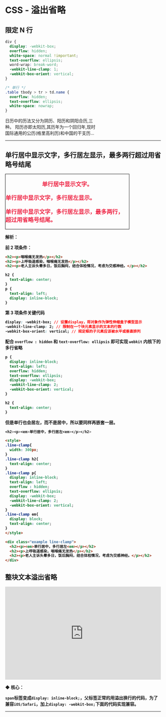 # CSS - 溢出省略

## 限定 N 行

```css
div {
  display: -webkit-box;
  overflow: hidden;
  white-space: normal !important;
  text-overflow: ellipsis;
  word-wrap: break-word;
  -webkit-line-clamp: 1;
  -webkit-box-orient: vertical;
}

/* 单行 */
.table tbody > tr > td.name {
  overflow: hidden;
  text-overflow: ellipsis;
  white-space: nowrap;
}
```

<div class="example-box">
  <p style="width:300px;display: -webkit-box;
overflow: hidden;
white-space: normal!important;
text-overflow: ellipsis;
word-wrap: break-word;
-webkit-line-clamp: 3;
-webkit-box-orient: vertical;">日历中的历法又分为阴历、阳历和阴阳合历,三种。 阳历亦即太阳历,其历年为一个回归年,现时国际通用的公历(格里高利历)和中国的干支历即属于太阳历这类。</p>
</div>

---

## 单行居中显示文字，多行居左显示，最多两行超过用省略号结尾

<style>
.line-clamp{
  width: 400px;
  border: 1px solid #000;
}
.line-clamp h2{
  text-align: center;
  margin: 0!important;
  color: #ee2746!important;
  font-size: 1.3em!important;
}
.line-clamp p{
  display: inline-block;
  text-align: left;
  overflow : hidden;
  text-overflow: ellipsis;
  display: -webkit-box;
  -webkit-line-clamp: 2;
  -webkit-box-orient: vertical;
}
.line-clamp b{
  display: block;
  text-align: center;
}
</style>

<div class="example-box">
  <div class="line-clamp">
    <h2><p><b>单行居中显示文字。<b></p></h2>
    <h2><p>单行居中显示文字，多行居左显示。</p></h2>
    <h2><p>单行居中显示文字，多行居左显示，最多两行，超过用省略号结尾。</p></h2>
  </div>
</div>

解析：

前 2 项条件：

```html
<h2><p>咽喉痛无发热</p></h2>
<h2><p>上呼吸道感染，咽喉痛无发热</p></h2>
<h2><p>老人主诉头晕多日，饭后胸闷，结合体检情况，考虑为交感神经。</p></h2>
```

```css
h2 {
  text-align: center;
}
p {
  text-align: left;
  display: inline-block;
}
```

第 3 项条件关键代码

```css
display: -webkit-box; // 设置display，将对象作为弹性伸缩盒子模型显示
-webkit-line-clamp: 2; // 限制在一个块元素显示的文本的行数
-webkit-box-orient: vertical; // 规定框的子元素应该被水平或垂直排列
```

配合 `overflow : hidden` 和 `text-overflow: ellipsis` 即可实现 `webkit` 内核下的多行省略

```css
p {
  display: inline-block;
  text-align: left;
  overflow: hidden;
  text-overflow: ellipsis;
  display: -webkit-box;
  -webkit-line-clamp: 2;
  -webkit-box-orient: vertical;
}

h2 {
  text-align: center;
}
```

但是单行也会居左，而不是居中，所以要同样再嵌套一层。

```css
<h2><p><em>单行居中，多行居左<em></p></h2>
```

```html
<style>
.line-clamp{
  width: 300px;
}
.line-clamp h2{
  text-align: center;
}
.line-clamp p{
  display: inline-block;
  text-align: left;
  overflow : hidden;
  text-overflow: ellipsis;
  display: -webkit-box;
  -webkit-line-clamp: 2;
  -webkit-box-orient: vertical;
}
.line-clamp em{
  display: block;
  text-align: center;
}
</style>

<div class="example line-clamp">
  <h2><p><em>单行居中，多行居左<em></p></h2>
  <h2><p>上呼吸道感染，咽喉痛无发热</p></h2>
  <h2><p>老人主诉头晕多日，饭后胸闷，结合体检情况，考虑为交感神经。</p></h2>
</div>
```

## 整块文本溢出省略

<iframe height="300" style="width: 100%;" scrolling="no" title="整块文本溢出省略" src="https://codepen.io/firefly1984982452/embed/oNEapae?default-tab=html%2Cresult" frameborder="no" loading="lazy" allowtransparency="true" allowfullscreen="true">
  See the Pen <a href="https://codepen.io/firefly1984982452/pen/oNEapae">
  整块文本溢出省略</a> by 彭丹丹 (<a href="https://codepen.io/firefly1984982452">@firefly1984982452</a>)
  on <a href="https://codepen.io">CodePen</a>.
</iframe>

◆ 核心：

`span`标签变成`display: inline-block;`，父标签正常的用溢出换行的代码，为了兼容`iOS/Safari`，加上`display: -webkit-box;`下面的代码实现兼容。

---
